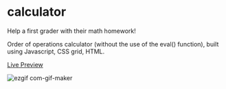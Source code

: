 # calculator

Help a first grader with their math homework!

Order of operations calculator (without the use of the eval() function), built using Javascript, CSS grid, HTML. 

[Live Preview](https://faithd186.github.io/calculator/)

![ezgif com-gif-maker](https://user-images.githubusercontent.com/90401001/219907784-65b53dfb-204e-4560-9c1f-cf4b9f8c6068.gif)





